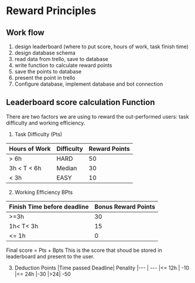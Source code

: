 # Reward Principles 
## Work flow
1. design leaderboard (where to put score, hours of work, task finish time) 
2. design database schema 
3. read data from trello, save to database 
4. write function to calculate reward points 
5. save the points to database 
6. present the point in trello
7. Configure database, implement database and bot connection

## Leaderboard score calculation Function

There are two factors we are using to reward the out-performed users: task difficulty and working efficiency.
1. Task Difficulty (Pts)

|Hours of Work | Difficulty | Reward Points 
|--- | --- |---
|> 6h | HARD |50
|3h < T < 6h | Median | 30
|< 3h | EASY|10

2. Working Efficiency BPts

|Finish Time before deadline | Bonus Reward Points
|--- | ---
|>=3h | 30
|1h< T< 3h | 15
|<= 1h| 0

Final score = Pts + Bpts
This is the score that shoud be stored in leaderboard and present to the user.

3. Deduction Points
|Time passed Deadline| Penality 
|--- | --- 
|<= 12h | -10 
|<= 24h |-30
|>24| -50 

